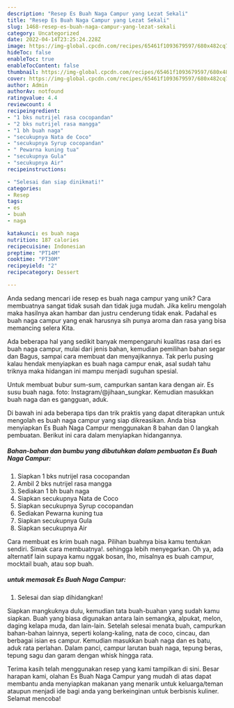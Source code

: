 ```yaml
---
description: "Resep Es Buah Naga Campur yang Lezat Sekali"
title: "Resep Es Buah Naga Campur yang Lezat Sekali"
slug: 1468-resep-es-buah-naga-campur-yang-lezat-sekali
category: Uncategorized
date: 2022-04-14T23:25:24.228Z
image: https://img-global.cpcdn.com/recipes/65461f1093679597/680x482cq70/es-buah-naga-campur-foto-resep-utama.jpg
hideToc: false
enableToc: true
enableTocContent: false
thumbnail: https://img-global.cpcdn.com/recipes/65461f1093679597/680x482cq70/es-buah-naga-campur-foto-resep-utama.jpg
cover: https://img-global.cpcdn.com/recipes/65461f1093679597/680x482cq70/es-buah-naga-campur-foto-resep-utama.jpg
author: Admin
authorAv: notfound
ratingvalue: 4.4
reviewcount: 4
recipeingredient:
- "1 bks nutrijel rasa cocopandan"
- "2 bks nutrijel rasa mangga"
- "1 bh buah naga"
- "secukupnya Nata de Coco"
- "secukupnya Syrup cocopandan"
- " Pewarna kuning tua"
- "secukupnya Gula"
- "secukupnya Air"
recipeinstructions:

- "Selesai dan siap dinikmati!"
categories:
- Resep
tags:
- es
- buah
- naga

katakunci: es buah naga 
nutrition: 187 calories
recipecuisine: Indonesian
preptime: "PT14M"
cooktime: "PT30M"
recipeyield: "2"
recipecategory: Dessert

---
```





Anda sedang mencari ide resep es buah naga campur yang unik? Cara membuatnya sangat tidak susah dan tidak juga mudah. Jika keliru mengolah maka hasilnya akan hambar dan justru cenderung tidak enak. Padahal es buah naga campur yang enak harusnya sih punya aroma dan rasa yang bisa memancing selera Kita.





Ada beberapa hal yang sedikit banyak mempengaruhi kualitas rasa dari es buah naga campur, mulai dari jenis bahan, kemudian pemilihan bahan segar dan Bagus, sampai cara membuat dan menyajikannya. Tak perlu pusing kalau hendak menyiapkan es buah naga campur enak,      asal sudah tahu triknya maka hidangan ini mampu menjadi suguhan spesial.














Untuk membuat bubur sum-sum, campurkan santan kara dengan air. Es susu buah naga. foto: Instagram/@jihaan_sungkar. Kemudian masukkan buah naga dan es gangguan, aduk.






Di bawah ini ada beberapa tips dan trik praktis yang dapat diterapkan untuk mengolah es buah naga campur yang siap dikreasikan. Anda bisa menyiapkan Es Buah Naga Campur menggunakan 8 bahan dan 0 langkah pembuatan. Berikut ini cara dalam menyiapkan hidangannya.

<!--inarticleads1-->

##### Bahan-bahan dan bumbu yang dibutuhkan dalam pembuatan Es Buah Naga Campur:

1. Siapkan 1 bks nutrijel rasa cocopandan
1. Ambil 2 bks nutrijel rasa mangga
1. Sediakan 1 bh buah naga
1. Siapkan secukupnya Nata de Coco
1. Siapkan secukupnya Syrup cocopandan
1. Sediakan  Pewarna kuning tua
1. Siapkan secukupnya Gula
1. Siapkan secukupnya Air


Cara membuat es krim buah naga. Pilihan buahnya bisa kamu tentukan sendiri. Simak cara membuatnya!. sehingga lebih menyegarkan. Oh ya, ada alternatif lain supaya kamu nggak bosan, lho, misalnya es buah campur, mocktail buah, atau sop buah. 

<!--inarticleads2-->

#####  untuk memasak Es Buah Naga Campur:


1. Selesai dan siap dihidangkan!

Siapkan mangkuknya dulu, kemudian tata buah-buahan yang sudah kamu siapkan. Buah yang biasa digunakan antara lain semangka, alpukat, melon, daging kelapa muda, dan lain-lain. Setelah selesai menata buah, campurkan bahan-bahan lainnya, seperti kolang-kaling, nata de coco, cincau, dan berbagai isian es campur. Kemudian masukkan buah naga dan es batu, aduk rata perlahan. Dalam panci, campur larutan buah naga, tepung beras, tepung sagu dan garam dengan whisk hingga rata. 

Terima kasih telah menggunakan resep yang kami tampilkan di sini. Besar harapan kami, olahan Es Buah Naga Campur yang mudah di atas dapat membantu anda menyiapkan makanan yang menarik untuk keluarga/teman ataupun menjadi ide bagi anda yang berkeinginan untuk berbisnis kuliner. Selamat mencoba!
